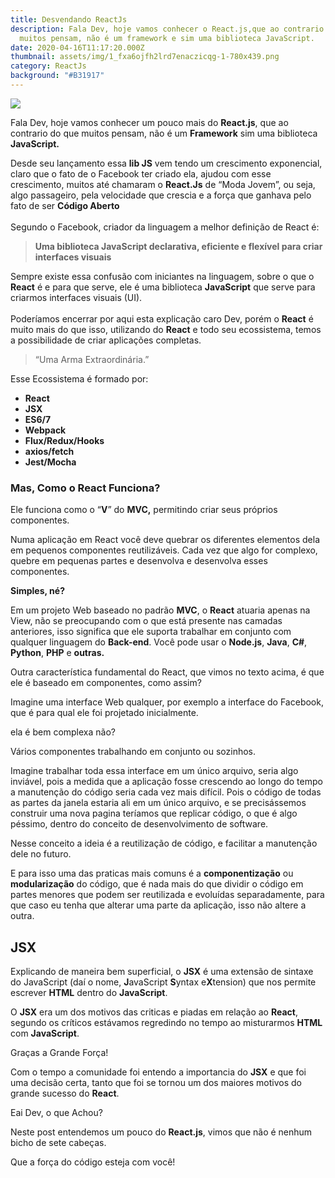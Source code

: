 ```yaml
---
title: Desvendando ReactJs
description: Fala Dev, hoje vamos conhecer o React.js,que ao contrario do que
  muitos pensam, não é um framework e sim uma biblioteca JavaScript.
date: 2020-04-16T11:17:20.000Z
thumbnail: assets/img/1_fxa6ojfh2lrd7enaczicqg-1-780x439.png
category: ReactJs
background: "#B31917"
---
```

![](assets/img/1_fxa6ojfh2lrd7enaczicqg-1-780x439.png)

Fala Dev, hoje vamos conhecer um pouco mais do **React.js**, que ao contrario do que muitos pensam, não é um **Framework** sim uma biblioteca **JavaScript.**

Desde seu lançamento essa **lib JS** vem tendo um crescimento exponencial, claro que o fato de o Facebook ter criado ela, ajudou com esse crescimento, muitos até chamaram o **React.Js** de “Moda Jovem”, ou seja, algo passageiro, pela velocidade que crescia e a força que ganhava pelo fato de ser **Código Aberto**\
\
Segundo o Facebook, criador da linguagem a melhor definição de React é:

> **Uma biblioteca JavaScript declarativa, eficiente e flexível para criar interfaces visuais**

Sempre existe essa confusão com iniciantes na linguagem, sobre o que o **React** é e para que serve, ele é uma biblioteca **JavaScript** que serve para criarmos interfaces visuais (UI).\
\
Poderíamos encerrar por aqui esta explicação caro Dev, porém o **React** é muito mais do que isso, utilizando do **React** e todo seu ecossistema, temos a possibilidade de criar aplicações completas.

> “Uma Arma Extraordinária.”

Esse Ecossistema é formado por:

* **React**
* **JSX**
* **ES6/7**
* **Webpack**
* **Flux/Redux/Hooks**
* **axios/fetch**
* **Jest/Mocha**

### Mas, Como o React Funciona?

Ele funciona como o “**V**” do **MVC,** permitindo criar seus próprios componentes.

Numa aplicação em React você deve quebrar os diferentes elementos dela em pequenos componentes reutilizáveis. Cada vez que algo for complexo, quebre em pequenas partes e desenvolva e desenvolva esses componentes.

**Simples, né?**

Em um projeto Web baseado no padrão **MVC**, o **React** atuaria apenas na View, não se preocupando com o que está presente nas camadas anteriores, isso significa que ele suporta trabalhar em conjunto com qualquer linguagem do **Back-end**. Você pode usar o **Node.js**, **Java**, **C#**, **Python**, **PHP** e **outras.**

Outra característica fundamental do React, que vimos no texto acima, é que ele é baseado em componentes, como assim?

Imagine uma interface Web qualquer, por exemplo a interface do Facebook, que é para qual ele foi projetado inicialmente.

ela é bem complexa não?

Vários componentes trabalhando em conjunto ou sozinhos.

Imagine trabalhar toda essa interface em um único arquivo, seria algo inviável, pois a medida que a aplicação fosse crescendo ao longo do tempo a manutenção do código seria cada vez mais difícil. Pois o código de todas as partes da janela estaria ali em um único arquivo, e se precisássemos construir uma nova pagina teríamos que replicar código, o que é algo péssimo, dentro do conceito de desenvolvimento de software.

Nesse conceito a ideia é a reutilização de código, e facilitar a manutenção dele no futuro.

E para isso uma das praticas mais comuns é a **componentização** ou **modularização** do código, que é nada mais do que dividir o código em partes menores que podem ser reutilizada e evoluídas separadamente, para que caso eu tenha que alterar uma parte da aplicação, isso não altere a outra. 

## **JSX**

Explicando de maneira bem superficial, o **JSX** é uma extensão de sintaxe do JavaScript (daí o nome, **J**avaScript **S**yntax e**X**tension) que nos permite escrever **HTML** dentro do  **JavaScript**.

O **JSX** era um dos motivos das criticas e piadas em relação ao **React**, segundo os críticos estávamos regredindo no tempo ao misturarmos **HTML** com **JavaScript**.

Graças a Grande Força!

Com o tempo a comunidade foi entendo a importancia do **JSX** e que foi uma decisão certa, tanto que foi se tornou um dos maiores motivos do grande sucesso do **React**.

Eai Dev, o que Achou?

Neste post entendemos um pouco do **React.js**, vimos que não é nenhum bicho de sete cabeças.

Que a força do código esteja com você!